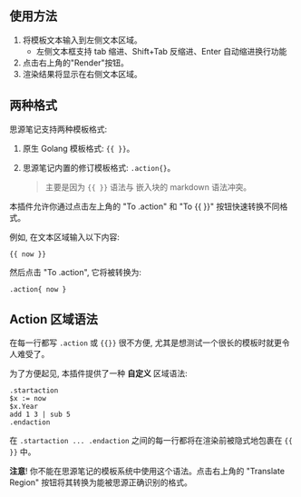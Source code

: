## 使用方法

1. 将模板文本输入到左侧文本区域。
   - 左侧文本框支持 tab 缩进、Shift+Tab 反缩进、Enter 自动缩进换行功能
2. 点击右上角的"Render"按钮。
3. 渲染结果将显示在右侧文本区域。

## 两种格式

思源笔记支持两种模板格式:

1. 原生 Golang 模板格式: `{{ }}`。
2. 思源笔记内置的修订模板格式: `.action{}`。

    > 主要是因为 `{{ }}` 语法与 嵌入块的 markdown 语法冲突。

本插件允许你通过点击左上角的 "To .action" 和 "To {{ }}" 按钮快速转换不同格式。

例如, 在文本区域输入以下内容:

```code
{{ now }}
```

然后点击 "To .action", 它将被转换为:

```code
.action{ now }
```

## Action 区域语法

在每一行都写 `.action` 或 `{{}}` 很不方便, 尤其是想测试一个很长的模板时就更令人难受了。

为了方便起见, 本插件提供了一种 **自定义** 区域语法:

```code
.startaction
$x := now
$x.Year
add 1 3 | sub 5
.endaction
```

在 `.startaction ... .endaction` 之间的每一行都将在渲染前被隐式地包裹在 `{{ }}` 中。

**注意**! 你不能在思源笔记的模板系统中使用这个语法。点击右上角的 "Translate Region" 按钮将其转换为能被思源正确识别的格式。

